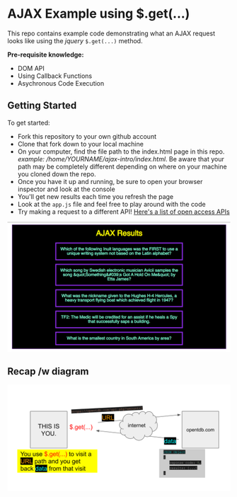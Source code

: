 # AJAX Example using $.get(...)

This repo contains example code demonstrating what an AJAX request looks like using the *jquery* `$.get(...)` method.

**Pre-requisite knowledge:**
 - DOM API
 - Using Callback Functions
 - Asychronous Code Execution


## Getting Started

To get started:

- Fork this repository to your own github account
- Clone that fork down to your local machine
- On your computer, find the file path to the index.html page in this repo. *example: /home/YOURNAME/ajax-intro/index.html*. Be aware that your path may be completely different depending on where on your machine you cloned down the repo.
- Once you have it up and running, be sure to open your browser inspector and look at the console
- You'll get new results each time you refresh the page
- Look at the `app.js` file and feel free to play around with the code
- Try making a request to a different API! [Here's a list of open access APIs](https://mixedanalytics.com/blog/list-actually-free-open-no-auth-needed-apis/)


![app image](images/ajax-example.png)



## Recap /w diagram

![ajax diagram](images/ajax-diag.png)